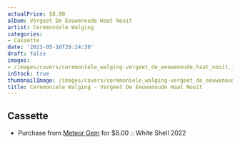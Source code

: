 ```yaml
---
actualPrice: $8.00
album: Vergeet De Eeuwenoude Haat Nooit
artist: Ceremoniele Walging
categories:
- Cassette
date: '2023-05-16T20:24:30'
draft: false
images:
- /images/covers/ceremoniele_walging-vergeet_de_eeuwenoude_haat_nooit.jpg
inStock: true
thumbnailImage: /images/covers/ceremoniele_walging-vergeet_de_eeuwenoude_haat_nooit-thumb.jpg
title: Ceremoniele Walging - Vergeet De Eeuwenoude Haat Nooit
---
```


## Cassette
* Purchase from [Meteor Gem](https://meteor-gem.com/products/used-ceremoniele-walging-vergeet-de-eeuwenoude-haat-nooit-tape) for $8.00 :: White Shell 2022
